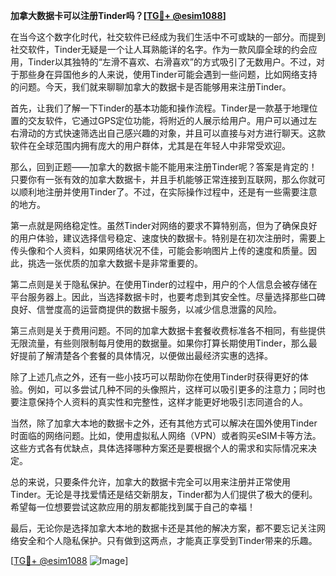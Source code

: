 **加拿大数据卡可以注册Tinder吗？[[TG💪+ @esim1088](https://t.me/s/esim1088)]**

在当今这个数字化时代，社交软件已经成为我们生活中不可或缺的一部分。而提到社交软件，Tinder无疑是一个让人耳熟能详的名字。作为一款风靡全球的约会应用，Tinder以其独特的“左滑不喜欢、右滑喜欢”的方式吸引了无数用户。不过，对于那些身在异国他乡的人来说，使用Tinder可能会遇到一些问题，比如网络支持的问题。今天，我们就来聊聊加拿大的数据卡是否能够用来注册Tinder。

首先，让我们了解一下Tinder的基本功能和操作流程。Tinder是一款基于地理位置的交友软件，它通过GPS定位功能，将附近的人展示给用户。用户可以通过左右滑动的方式快速筛选出自己感兴趣的对象，并且可以直接与对方进行聊天。这款软件在全球范围内拥有庞大的用户群体，尤其是在年轻人中非常受欢迎。

那么，回到正题——加拿大的数据卡能不能用来注册Tinder呢？答案是肯定的！只要你有一张有效的加拿大数据卡，并且手机能够正常连接到互联网，那么你就可以顺利地注册并使用Tinder了。不过，在实际操作过程中，还是有一些需要注意的地方。

第一点就是网络稳定性。虽然Tinder对网络的要求不算特别高，但为了确保良好的用户体验，建议选择信号稳定、速度快的数据卡。特别是在初次注册时，需要上传头像和个人资料，如果网络状况不佳，可能会影响图片上传的速度和质量。因此，挑选一张优质的加拿大数据卡是非常重要的。

第二点则是关于隐私保护。在使用Tinder的过程中，用户的个人信息会被存储在平台服务器上。因此，当选择数据卡时，也要考虑到其安全性。尽量选择那些口碑良好、信誉度高的运营商提供的数据卡服务，以减少信息泄露的风险。

第三点则是关于费用问题。不同的加拿大数据卡套餐收费标准各不相同，有些提供无限流量，有些则限制每月使用的数据量。如果你打算长期使用Tinder，那么最好提前了解清楚各个套餐的具体情况，以便做出最经济实惠的选择。

除了上述几点之外，还有一些小技巧可以帮助你在使用Tinder时获得更好的体验。例如，可以多尝试几种不同的头像照片，这样可以吸引更多的注意力；同时也要注意保持个人资料的真实性和完整性，这样才能更好地吸引志同道合的人。

当然，除了加拿大本地的数据卡之外，还有其他方式可以解决在国外使用Tinder时面临的网络问题。比如，使用虚拟私人网络（VPN）或者购买eSIM卡等方法。这些方式各有优缺点，具体选择哪种方案还是要根据个人的需求和实际情况来决定。

总的来说，只要条件允许，加拿大的数据卡完全可以用来注册并正常使用Tinder。无论是寻找爱情还是结交新朋友，Tinder都为人们提供了极大的便利。希望每一位想要尝试这款应用的朋友都能找到属于自己的幸福！

最后，无论你是选择加拿大本地的数据卡还是其他的解决方案，都不要忘记关注网络安全和个人隐私保护。只有做到这两点，才能真正享受到Tinder带来的乐趣。

[[TG💪+ @esim1088](https://t.me/s/esim1088) ![Image](https://i.postimg.cc/4NQfJmqS/Snipaste-2025-05-13-00-14-12.png)]